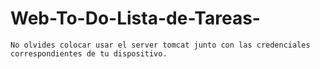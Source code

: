 # Web-To-Do-Lista-de-Tareas-
```No olvides colocar usar el server tomcat junto con las credenciales correspondientes de tu dispositivo.```
